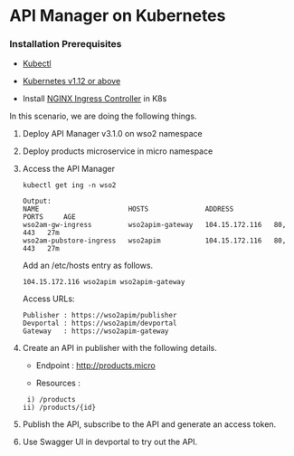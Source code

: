 # API Manager on Kubernetes

### Installation Prerequisites

- [Kubectl](https://kubernetes.io/docs/tasks/tools/install-kubectl/)

- [Kubernetes v1.12 or above](https://Kubernetes.io/docs/setup/) 

- Install [NGINX Ingress Controller](https://kubernetes.github.io/ingress-nginx/deploy/) in K8s

In this scenario, we are doing the following things.

1. Deploy API Manager v3.1.0 on wso2 namespace
2. Deploy products microservice in micro namespace
3. Access the API Manager

    ```
    kubectl get ing -n wso2
    
    Output:
    NAME                      HOSTS              ADDRESS           PORTS     AGE
    wso2am-gw-ingress         wso2apim-gateway   104.15.172.116   80, 443   27m
    wso2am-pubstore-ingress   wso2apim           104.15.172.116   80, 443   27m
    ```
    
    Add an /etc/hosts entry as follows.
    
    ```
    104.15.172.116 wso2apim wso2apim-gateway
    ```
    
    Access URLs:
    
    ```
    Publisher : https://wso2apim/publisher
    Devportal : https://wso2apim/devportal
    Gateway   : https://wso2apim-gateway
    ```

4. Create an API in publisher with the following details.

    - Endpoint  : http://products.micro 
    
    - Resources :
    ```
     i) /products
    ii) /products/{id}
    ```

5. Publish the API, subscribe to the API and generate an access token.
6. Use Swagger UI in devportal to try out the API.
